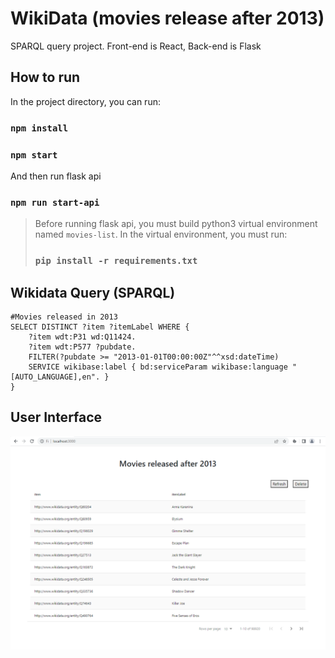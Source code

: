 # WikiData (movies release after 2013)
SPARQL query project. Front-end is React, Back-end is Flask

## How to run

In the project directory, you can run:

### `npm install`
### `npm start`

And then run flask api

### `npm run start-api`

>Before running flask api, you must build python3 virtual environment named ```movies-list```.
In the virtual environment, you must run:
>
>### `pip install -r requirements.txt`

## Wikidata Query (SPARQL)
```
#Movies released in 2013
SELECT DISTINCT ?item ?itemLabel WHERE {
    ?item wdt:P31 wd:Q11424.
    ?item wdt:P577 ?pubdate.
    FILTER(?pubdate >= "2013-01-01T00:00:00Z"^^xsd:dateTime)
    SERVICE wikibase:label { bd:serviceParam wikibase:language "[AUTO_LANGUAGE],en". }
}
```
## User Interface
<img src="Screenshot.png" width=600>